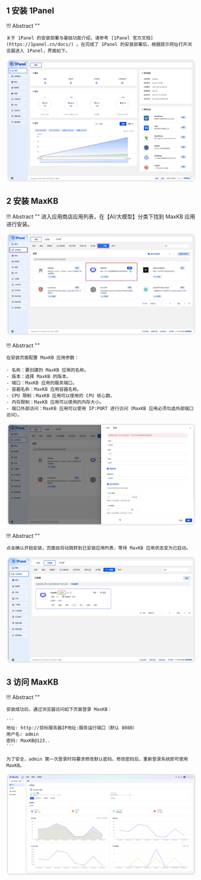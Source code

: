 ## 1 安装 1Panel

!!! Abstract ""

    关于 1Panel 的安装部署与基础功能介绍，请参考 [1Panel 官方文档](https://1panel.cn/docs/) 。在完成了 1Panel 的安装部署后，根据提示网址打开浏览器进入 1Panel，界面如下。    

![1panel](../img/index/1panel.jpg)

## 2 安装 MaxKB 

!!! Abstract "" 
    进入应用商店应用列表，在【AI/大模型】分类下找到 MaxKB 应用进行安装。    

![1panel-maxkb](../img/index/1panel_maxkb.jpg)    

!!! Abstract ""  

    在安装页面配置 MaxKB 应用参数：

    - 名称：要创建的 MaxKB 应用的名称。   
    - 版本：选择 MaxKB 的版本。   
    - 端口：MaxKB 应用的服务端口。   
    - 容器名称：MaxKB 应用容器名称。    
    - CPU 限制：MaxKB 应用可以使用的 CPU 核心数。   
    - 内存限制：MaxKB 应用可以使用的内存大小。    
    - 端口外部访问：MaxKB 应用可以使用 IP:PORT 进行访问（MaxKB 应用必须勾选外部端口访问）。   

![maxkb-setting](../img/index/maxkb_setting.jpg)

!!! Abstract "" 

    点击确认开始安装，页面自将动跳转到已安装应用列表，等待 MaxKB 应用状态变为已启动。   

![maxkb启动](../img/index/maxkb-start.jpg)    

## 3 访问 MaxKB 

!!! Abstract "" 

    安装成功后，通过浏览器访问如下页面登录 MaxKB：   

    ```
    地址: http://目标服务器IP地址:服务运行端口（默认 8080）     
    用户名: admin    
    密码: MaxKB@123..
    ``` 

    为了安全，admin 第一次登录时将要求修改默认密码，修改密码后，重新登录系统即可使用 MaxKB。   

![登录成功](../img/index/UI.jpg)
